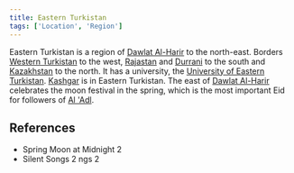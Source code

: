```yaml
---
title: Eastern Turkistan
tags: ['Location', 'Region']
---
```

Eastern Turkistan is a region of [Dawlat Al-Harir](_wiki/dawlat-al-harir.md) to the north-east. Borders [Western Turkistan](_wiki/western-turkistan.md) to the west, [Rajastan](_wiki/rajastan.md) and [Durrani](_wiki/durrani.md) to the south and [Kazakhstan](_wiki/kazakhstan.md) to the north. It has a university, the [University of Eastern Turkistan](_wiki/University%20of%20eastern-turkistan.md). [Kashgar](_wiki/kashgar.md) is in Eastern Turkistan. The east of [Dawlat Al-Harir](_wiki/dawlat-al-harir.md) celebrates the moon festival in the spring, which is the most important Eid for followers of [Al 'Adl](_wiki/al-adl.md).

## References
- Spring Moon at Midnight 2
- Silent Songs 2
ngs 2
